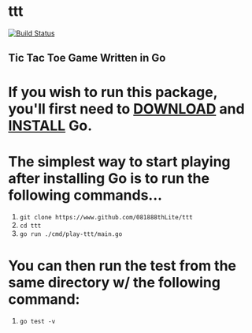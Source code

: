 # ttt
[![Build Status](https://travis-ci.com/081888thLite/ttt.svg?branch=master)](https://travis-ci.com/081888thLite/ttt)

## Tic Tac Toe Game Written in Go

# If you wish to run this package, you'll first need to [DOWNLOAD](https://golang.org/dl/) and [INSTALL](https://golang.org/doc/install) Go.


# The simplest way to start playing after installing Go is to run the following commands...

1. `git clone https://www.github.com/081888thLite/ttt`
2. `cd ttt`
3. `go run ./cmd/play-ttt/main.go`

# You can then run the test from the same directory w/ the following command:

1. `go test -v`
